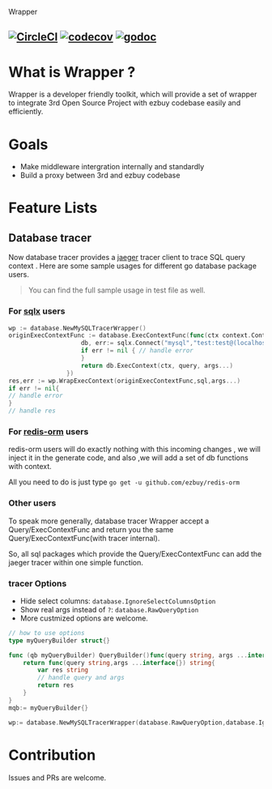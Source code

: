 Wrapper

[![CircleCI](https://circleci.com/gh/ezbuy/wrapper/tree/feature%2Fadd-trace.svg?style=svg)](https://circleci.com/gh/ezbuy/wrapper/tree/feature%2Fadd-trace)
[![codecov](https://codecov.io/gh/ezbuy/wrapper/branch/feature%2Fadd-trace/graph/badge.svg)](https://codecov.io/gh/ezbuy/wrapper)
[![godoc](https://img.shields.io/badge/godoc-reference-5272B4.svg?style=flat)](https://godoc.org/github.com/ezbuy/wrapper)
---

# What is Wrapper ?

Wrapper is a developer friendly toolkit, which will provide a set of wrapper to integrate 3rd Open Source Project with ezbuy codebase easily and efficiently.

# Goals

* Make middleware intergration internally and standardly
* Build a proxy between 3rd and ezbuy codebase

# Feature Lists

## Database tracer

Now database tracer provides a [jaeger](https://github.com/uber/jaeger-client-go) tracer client to trace SQL query context . Here are some sample usages for different go database package users.

> You can find the full sample usage in test file as well.

### For [sqlx](https://github.com/jmoiron/sqlx) users

```go
wp := database.NewMySQLTracerWrapper()
originExecContextFunc := database.ExecContextFunc(func(ctx context.Context, query string, args ...interface{}) (sql.Result, error) {
					db, err:= sqlx.Connect("mysql","test:test@(localhost:3306)/test")
					if err != nil { // handle error
					}
					return db.ExecContext(ctx, query, args...)
				})
res,err := wp.WrapExecContext(originExecContextFunc,sql,args...)
if err != nil{
// handle error
}
// handle res
```

### For [redis-orm](https://github.com/ezbuy/redis-orm) users

redis-orm users will do exactly nothing with this incoming changes , we will inject it in the generate code, and also ,we will add a set of db functions with context.

All you need to do is just type `go get -u github.com/ezbuy/redis-orm`

### Other users

To speak more generally, database tracer Wrapper accept a Query/ExecContextFunc and return you the same Query/ExecContextFunc(with tracer internal).

So, all sql packages which provide the Query/ExecContextFunc can add the jaeger tracer within one simple function.

### tracer Options

* Hide select columns: `database.IgnoreSelectColumnsOption`
* Show real args instead of `?`: `database.RawQueryOption`
* More custmized options are welcome.
```go
// how to use options
type myQueryBuilder struct{}

func (qb myQueryBuilder) QueryBuilder()func(query string, args ...interface{}) string{
    return func(query string,args ...interface{}) string{
        var res string
        // handle query and args
        return res
    }
}
mqb:= myQueryBuilder{}

wp:= database.NewMySQLTracerWrapper(database.RawQueryOption,database.IgnoreSelectColumnsOption,mqb)

```

# Contribution

Issues and PRs are welcome.

